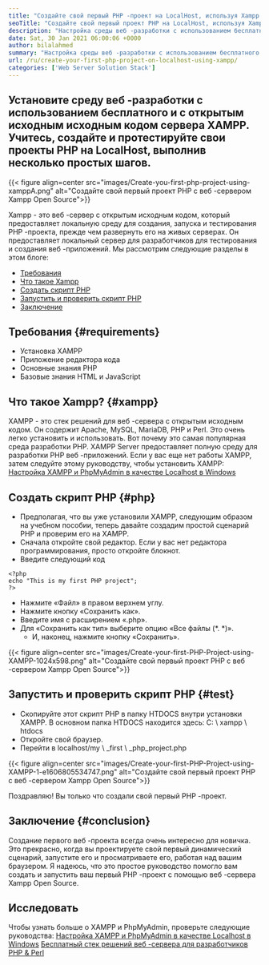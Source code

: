 ```yaml
---
title: "Создайте свой первый PHP -проект на LocalHost, используя Xampp '" 
seoTitle: "Создайте свой первый проект PHP на LocalHost, используя Xampp" 
description: "Настройка среды веб -разработки с использованием бесплатного и открытого веб -сервера XAMPP. Создайте и протестируйте свои проекты PHP на LocalHost, выполнив несколько простых шагов." 
date: Sat, 30 Jan 2021 06:00:06 +0000
author: bilalahmed
summary: "Настройка среды веб -разработки с использованием бесплатного и с открытым исходным кодом сервера XAMPP. Учитесь, создайте и протестируйте свои проекты PHP на LocalHost, выполнив несколько простых шагов." 
url: /ru/create-your-first-php-project-on-localhost-using-xampp/
categories: ['Web Server Solution Stack']
---
```


## Установите среду веб -разработки с использованием бесплатного и с открытым исходным исходным кодом сервера XAMPP. Учитесь, создайте и протестируйте свои проекты PHP на LocalHost, выполнив несколько простых шагов.

{{< figure align=center src="images/Create-you-first-php-project-using-xamppA.png" alt="Создайте свой первый проект PHP с веб -сервером Xampp Open Source">}}

Xampp - это веб -сервер с открытым исходным кодом, который предоставляет локальную среду для создания, запуска и тестирования PHP -проекта, прежде чем развернуть его на живых серверах. Он предоставляет локальный сервер для разработчиков для тестирования и создания веб -приложений. Мы рассмотрим следующие разделы в этом блоге:
  * [Требования][2]
  * [Что такое Xampp][3]
  * [Создать скрипт PHP][4]
  * [Запустить и проверить скрипт PHP][5]
  * [Заключение][6]

## Требования {#requirements}

  * Установка XAMPP
  * Приложение редактора кода
  * Основные знания PHP
  * Базовые знания HTML и JavaScript

## Что такое Xampp? {#xampp}

XAMPP - это стек решений для веб -сервера с открытым исходным кодом. Он содержит Apache, MySQL, MariaDB, PHP и Perl. Это очень легко установить и использовать. Вот почему это самая популярная среда разработки PHP. XAMPP Server предоставляет полную среду для разработки PHP веб -приложений. Если у вас еще нет работы XAMPP, затем следуйте этому руководству, чтобы установить XAMPP:
[Настройка XAMPP и PhpMyAdmin в качестве Localhost в Windows][7]

## Создать скрипт PHP {#php}

  * Предполагая, что вы уже установили XAMPP, следующим образом на учебном пособии, теперь давайте создадим простой сценарий PHP и проверим его на XAMPP.
  * Сначала откройте свой редактор. Если у вас нет редактора программирования, просто откройте блокнот.
  * Введите следующий код
```
<?php
echo "This is my first PHP project";
?>
```
  * Нажмите «Файл» в правом верхнем углу.
  * Нажмите кнопку «Сохранить как».
  * Введите имя с расширением «.php».
* Для «Сохранить как тип» выберите опцию «Все файлы (\*. \*)».
  * И, наконец, нажмите кнопку «Сохранить».

{{< figure align=center src="images/Create-your-first-PHP-Project-using-XAMPP-1024x598.png" alt="Создайте свой первый проект PHP с веб -сервером Xampp Open Source">}}


## Запустить и проверить скрипт PHP {#test}

  * Скопируйте этот скрипт PHP в папку HTDOCS внутри установки XAMPP. В основном папка HTDOCS находится здесь: C: \ xampp \ htdocs
  * Откройте свой браузер.
  * Перейти в localhost/my \ _first \ _php_project.php

{{< figure align=center src="images/Create-your-first-PHP-Project-using-XAMPP-1-e1606805534747.png" alt="Создайте свой первый проект PHP с веб -сервером Xampp Open Source">}}

Поздравляю! Вы только что создали свой первый PHP -проект.

## Заключение {#conclusion}

Создание первого веб -проекта всегда очень интересно для новичка. Это прекрасно, когда вы проектируете свой первый динамический сценарий, запустите его и просматриваете его, работая над вашим браузером. Я надеюсь, что это простое руководство помогло вам создать и запустить ваш первый PHP -проект с помощью веб -сервера Xampp Open Source.

## Исследовать
Чтобы узнать больше о XAMPP и PhpMyAdmin, проверьте следующие руководства:
[Настройка XAMPP и PhpMyAdmin в качестве Localhost в Windows][7]
[Бесплатный стек решений веб -сервера для разработчиков PHP & Perl][1]



[1]: https://products.containerize.com/solution-stack/xampp
[2]: #requirements
[3]: #xampp
[4]: #php
[5]: #test
[6]: #conclusion
[7]: https://blog.containerize.com/database-management-software/how-to-setup-xampp-and-phpmyadmin-as-localhost-on-windows/
